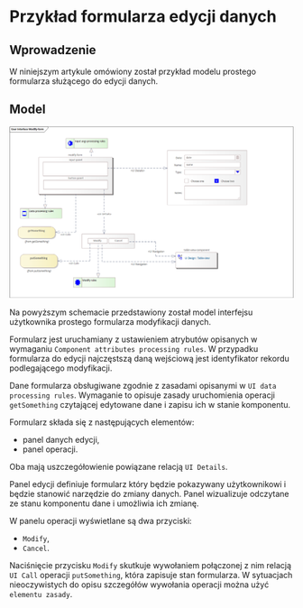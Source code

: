 # Przykład formularza edycji danych

## Wprowadzenie

W niniejszym artykule omówiony został przykład modelu prostego formularza służącego do edycji danych.

## Model

![Modify form](../../img/modify-form-model.png)

Na powyższym schemacie przedstawiony został model interfejsu użytkownika prostego formularza modyfikacji danych.

Formularz jest uruchamiany z ustawieniem atrybutów opisanych w wymaganiu `Component attributes processing rules`. W przypadku formularza do edycji najczęstszą daną wejściową jest identyfikator rekordu podlegającego modyfikacji.

Dane formularza obsługiwane zgodnie z zasadami opisanymi w `UI data processing rules`. Wymaganie to opisuje zasady uruchomienia operacji `getSomething` czytającej edytowane dane i zapisu ich w stanie komponentu.

Formularz składa się z następujących elementów:

* panel danych edycji,
* panel operacji.

Oba mają uszczegółowienie powiązane relacją `UI Details`.

Panel edycji definiuje formularz który będzie pokazywany użytkownikowi i będzie stanowić narzędzie do zmiany danych. Panel wizualizuje odczytane ze stanu komponentu dane i umożliwia ich zmianę.

W panelu operacji wyświetlane są dwa przyciski:

* `Modify`,
* `Cancel`.

Naciśnięcie przycisku `Modify` skutkuje wywołaniem połączonej z nim relacją `UI Call` operacji `putSomething`, która zapisuje stan formularza. W sytuacjach nieoczywistych do opisu szczegółów wywołania operacji można użyć `elementu zasady`.
